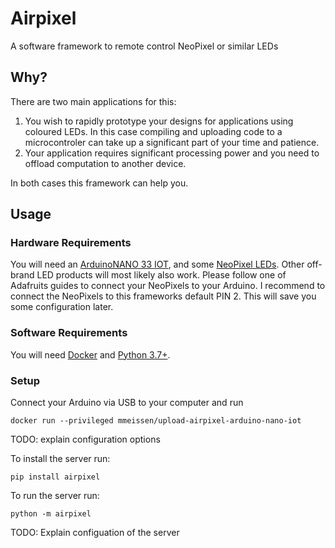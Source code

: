 # Airpixel

A software framework to remote control NeoPixel or similar LEDs

## Why?

There are two main applications for this:

1. You wish to rapidly prototype your designs for applications using coloured LEDs. In this case compiling and uploading code to a microcontroler can take up a significant part of your time and patience.
2. Your application requires significant processing power and you need to offload computation to another device.

In both cases this framework can help you.

## Usage

### Hardware Requirements

You will need an [ArduinoNANO 33 IOT](https://store.arduino.cc/arduino-nano-33-iot), and some [NeoPixel LEDs](https://www.adafruit.com/category/168). Other off-brand LED products will most likely also work. Please follow one of Adafruits guides to connect your NeoPixels to your Arduino.
I recommend to connect the NeoPixels to this frameworks default PIN 2. This will save you some configuration later.

### Software Requirements

You will need [Docker](https://www.docker.com/) and [Python 3.7+](https://www.python.org/).

### Setup

Connect your Arduino via USB to your computer and run
```
docker run --privileged mmeissen/upload-airpixel-arduino-nano-iot
```

TODO: explain configuration options

To install the server run:
```
pip install airpixel
```

To run the server run:
```
python -m airpixel
```

TODO: Explain configuation of the server
